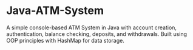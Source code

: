 # Java-ATM-System
A simple console-based ATM System in Java with account creation, authentication, balance checking, deposits, and withdrawals. Built using OOP principles with HashMap for data storage.
